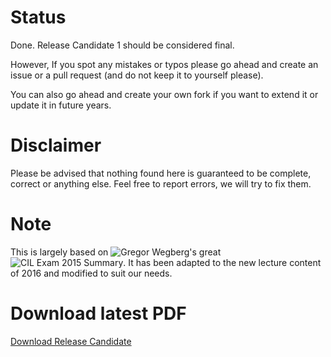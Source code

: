 # Status
Done. Release Candidate 1 should be considered final.

However, If you spot any mistakes or typos please go ahead and create an issue or a pull request (and do not keep it to yourself please).

You can also go ahead and create your own fork if you want to extend it or update it in future years.

# Disclaimer
Please be advised that nothing found here is guaranteed to be complete, correct or anything else. Feel free to report errors, we will try to fix them.

# Note
This is largely based on ![Gregor Wegberg's](https://github.com/groggi) great ![CIL Exam 2015 Summary](https://github.com/groggi/eth-cil-exam-summary).
It has been adapted to the new lecture content of 2016 and modified to suit our needs.

# Download latest PDF
[Download Release Candidate](https://github.com/mohlerm/eth-cil-exam-summary/releases/download/v1.0-rc.1/eth-cil-exam-summary-2016-1.0.pdf)
